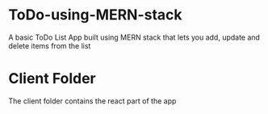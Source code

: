# ToDo-using-MERN-stack
A basic ToDo List App built using MERN stack that lets you add, update and delete items from the list

# Client Folder
The client folder contains the react part of the app
